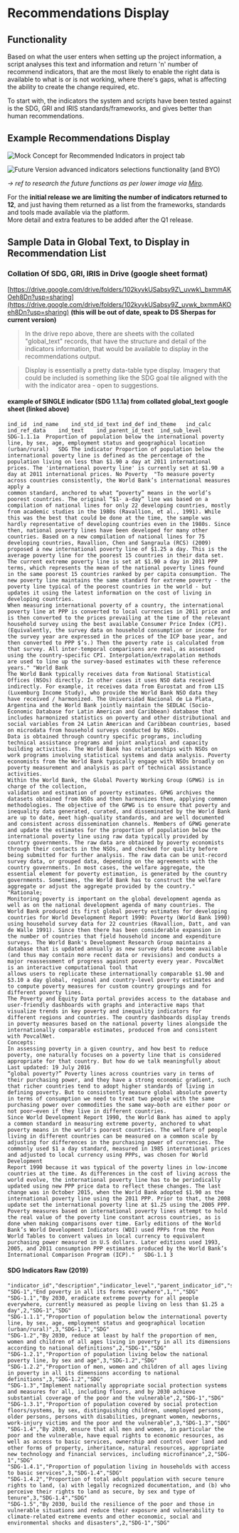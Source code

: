 # Recommendations Display

## Functionality

Based on what the user enters when setting up the project information, a script analyses this text and information and return 'n' number of recommend indicators, that are the most likely to enable the right data is available to what is or is not working, where there's gaps, what is affecting the ability to create the change required, etc.

To start with, the indicators the system and scripts have been tested against is the SDG, GRI and IRIS standards/frameworks, and gives better than human recommendations.

## Example Recommendations Display

![Mock Concept for Recommended Indicators in project tab](../.gitbook/assets/image%20%281%29.png)

![Future Version advanced indicators selections functionality \(and BYO\)](https://t6902024.p.clickup-attachments.com/t6902024/c594b114-0600-4424-a673-c8ab7c3651af/image.png)

_-&gt; ref to research the future functions as per lower image via_ [_Miro_](https://miro.com/app/board/o9J_kyYfLV0=/?moveToWidget=3074457354464890435&cot=10)_._

For the **initial release we are limiting the number of indicators returned to 12**, and just having them returned as a list from the frameworks, standards and tools made available via the platform.    
More detail and extra features to be added after the Q1 release.

## Sample Data in Global Text, to Display in Recommendation List

### Collation Of SDG, GRI, IRIS in Drive \(google sheet format\)

[https://drive.google.com/drive/folders/102kyvkUSabsy9Z\_uvwk\_bxmmAKOeh8Dn?usp=sharing](https://drive.google.com/drive/folders/102kyvkUSabsy9Z_uvwk_bxmmAKOeh8Dn?usp=sharing) **\(this will be out of date, speak to DS Sherpas for current version\)**

> In the drive repo above, there are sheets with the collated "global\_text" records, that have the structure and detail of the indicators information, that would be available to display in the recommendations output.

> Display is essentially a pretty data-table type display. Imagery that could be included is something like the SDG goal tile aligned with the with the indicator area - open to suggestions.

#### example of SINGLE indicator \(SDG 1.1.1a\) from collated global\_text google sheet \(linked above\)

```text
ind_id	ind_name	ind_std_id_text	ind_def	ind_theme	ind_calc	ind_ref_data	ind_text	ind_parent_id_text	ind_sub_level
SDG-1.1.1a	Proportion of population below the international poverty line, by sex, age, employment status and geographical location (urban/rural)	SDG	The indicator Proportion of population below the international poverty line is defined as the percentage of the population living on less than $1.90 a day at 2011 international prices. The 'international poverty line' is currently set at $1.90 a day at 2011 international prices.	No Poverty	"To measure poverty across countries consistently, the World Bank’s international measures apply a
common standard, anchored to what “poverty” means in the world’s poorest countries. The original “$1- a-day” line was based on a compilation of national lines for only 22 developing countries, mostly from academic studies in the 1980s (Ravallion, et al., 1991). While this was the best that could be done at the time, the sample was hardly representative of developing countries even in the 1980s. Since then, national poverty lines have been developed for many other countries. Based on a new compilation of national lines for 75 developing countries, Ravallion, Chen and Sangraula (RCS) (2009) proposed a new international poverty line of $1.25 a day. This is the average poverty line for the poorest 15 countries in their data set.
The current extreme poverty line is set at $1.90 a day in 2011 PPP terms, which represents the mean of the national poverty lines found in the same poorest 15 countries ranked by per capita consumption. The new poverty line maintains the same standard for extreme poverty - the poverty line typical of the poorest countries in the world - but updates it using the latest information on the cost of living in developing countries.
When measuring international poverty of a country, the international poverty line at PPP is converted to local currencies in 2011 price and is then converted to the prices prevailing at the time of the relevant household survey using the best available Consumer Price Index (CPI). (Equivalently, the survey data on household consumption or income for the survey year are expressed in the prices of the ICP base year, and then converted to PPP $’s.) Then the poverty rate is calculated from that survey. All inter-temporal comparisons are real, as assessed using the country-specific CPI. Interpolation/extrapolation methods are used to line up the survey-based estimates with these reference years."	"World Bank
The World Bank typically receives data from National Statistical Offices (NSOs) directly. In other cases it uses NSO data received indirectly. For example, it receives data from Eurostat and from LIS (Luxemburg Income Study), who provide the World Bank NSO data they have received / harmonized. The Universidad Nacional de La Plata, Argentina and the World Bank jointly maintain the SEDLAC (Socio-Economic Database for Latin American and Caribbean) database that includes harmonized statistics on poverty and other distributional and social variables from 24 Latin American and Caribbean countries, based on microdata from household surveys conducted by NSOs.
Data is obtained through country specific programs, including technical assistance programs and joint analytical and capacity building activities. The World Bank has relationships with NSOs on work programs involving statistical systems and data analysis. Poverty economists from the World Bank typically engage with NSOs broadly on poverty measurement and analysis as part of technical assistance activities.
Within the World Bank, the Global Poverty Working Group (GPWG) is in charge of the collection,
validation and estimation of poverty estimates. GPWG archives the datasets obtained from NSOs and then harmonizes them, applying common methodologies. The objective of the GPWG is to ensure that poverty and inequality data generated, curated, and disseminated by the World Bank are up to date, meet high-quality standards, and are well documented and consistent across dissemination channels. Members of GPWG generate and update the estimates for the proportion of population below the international poverty line using raw data typically provided by country governments. The raw data are obtained by poverty economists through their contacts in the NSOs, and checked for quality before being submitted for further analysis. The raw data can be unit-record survey data, or grouped data, depending on the agreements with the country governments. In most cases, the welfare aggregate, the essential element for poverty estimation, is generated by the country governments. Sometimes, the World Bank has to construct the welfare aggregate or adjust the aggregate provided by the country."	"Rationale;
Monitoring poverty is important on the global development agenda as well as on the national development agenda of many countries. The World Bank produced its first global poverty estimates for developing countries for World Development Report 1990: Poverty (World Bank 1990) using household survey data for 22 countries (Ravallion, Datt, and van de Walle 1991). Since then there has been considerable expansion in the number of countries that field household income and expenditure surveys. The World Bank's Development Research Group maintains a database that is updated annually as new survey data become available (and thus may contain more recent data or revisions) and conducts a major reassessment of progress against poverty every year. PovcalNet is an interactive computational tool that
allows users to replicate these internationally comparable $1.90 and $3.10 a day global, regional and country-level poverty estimates and to compute poverty measures for custom country groupings and for different poverty lines.
The Poverty and Equity Data portal provides access to the database and user-friendly dashboards with graphs and interactive maps that visualize trends in key poverty and inequality indicators for different regions and countries. The country dashboards display trends in poverty measures based on the national poverty lines alongside the internationally comparable estimates, produced from and consistent with PovcalNet.
Concepts:
In assessing poverty in a given country, and how best to reduce poverty, one naturally focuses on a poverty line that is considered appropriate for that country. But how do we talk meaningfully about
Last updated: 19 July 2016
“global poverty?” Poverty lines across countries vary in terms of their purchasing power, and they have a strong economic gradient, such that richer countries tend to adopt higher standards of living in defining poverty. But to consistently measure global absolute poverty in terms of consumption we need to treat two people with the same purchasing power over commodities the same way—both are either poor or not poor—even if they live in different countries.
Since World Development Report 1990, the World Bank has aimed to apply a common standard in measuring extreme poverty, anchored to what poverty means in the world's poorest countries. The welfare of people living in different countries can be measured on a common scale by adjusting for differences in the purchasing power of currencies. The commonly used $1 a day standard, measured in 1985 international prices and adjusted to local currency using PPPs, was chosen for World Development
Report 1990 because it was typical of the poverty lines in low-income countries at the time. As differences in the cost of living across the world evolve, the international poverty line has to be periodically updated using new PPP price data to reflect these changes. The last change was in October 2015, when the World Bank adopted $1.90 as the international poverty line using the 2011 PPP. Prior to that, the 2008 update set the international poverty line at $1.25 using the 2005 PPP. Poverty measures based on international poverty lines attempt to hold the real value of the poverty line constant across countries, as is done when making comparisons over time. Early editions of the World Bank’s World Development Indicators (WDI) used PPPs from the Penn World Tables to convert values in local currency to equivalent purchasing power measured in U.S dollars. Later editions used 1993, 2005, and 2011 consumption PPP estimates produced by the World Bank’s International Comparison Program (ICP)."	SDG-1.1	3
```

#### SDG Indicators Raw \(2019\)

```text
"indicator_id","description","indicator_level","parent_indicator_id","source_id"
"SDG-1","End poverty in all its forms everywhere",1,"","SDG"
"SDG-1.1","By 2030, eradicate extreme poverty for all people everywhere, currently measured as people living on less than $1.25 a day",2,"SDG-1","SDG"
"SDG-1.1.1","Proportion of population below the international poverty line, by sex, age, employment status and geographical location (urban/rural)",3,"SDG-1.1","SDG"
"SDG-1.2","By 2030, reduce at least by half the proportion of men, women and children of all ages living in poverty in all its dimensions according to national definitions",2,"SDG-1","SDG"
"SDG-1.2.1","Proportion of population living below the national poverty line, by sex and age",3,"SDG-1.2","SDG"
"SDG-1.2.2","Proportion of men, women and children of all ages living in poverty in all its dimensions according to national definitions",3,"SDG-1.2","SDG"
"SDG-1.3","Implement nationally appropriate social protection systems and measures for all, including floors, and by 2030 achieve substantial coverage of the poor and the vulnerable",2,"SDG-1","SDG"
"SDG-1.3.1","Proportion of population covered by social protection floors/systems, by sex, distinguishing children, unemployed persons, older persons, persons with disabilities, pregnant women, newborns, work-injury victims and the poor and the vulnerable",3,"SDG-1.3","SDG"
"SDG-1.4","By 2030, ensure that all men and women, in particular the poor and the vulnerable, have equal rights to economic resources, as well as access to basic services, ownership and control over land and other forms of property, inheritance, natural resources, appropriate new technology and financial services, including microfinance",2,"SDG-1","SDG"
"SDG-1.4.1","Proportion of population living in households with access to basic services",3,"SDG-1.4","SDG"
"SDG-1.4.2","Proportion of total adult population with secure tenure rights to land, (a) with legally recognized documentation, and (b) who perceive their rights to land as secure, by sex and type of tenure",3,"SDG-1.4","SDG"
"SDG-1.5","By 2030, build the resilience of the poor and those in vulnerable situations and reduce their exposure and vulnerability to climate-related extreme events and other economic, social and environmental shocks and disasters",2,"SDG-1","SDG"
```

